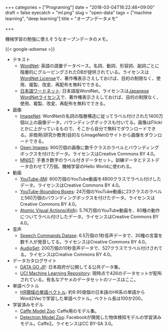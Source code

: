 +++
categories = ["Programing"]
date = "2018-03-04T16:22:46+09:00"
draft = false
eyecatch = "ml.png"
slug = "open-data"
tags = ["machine learning", "deep learning"]
title = "オープンデータメモ"

+++

機械学習の勉強に使えそうなオープンデータのメモ。

{{< google-adsense >}}

* テキスト
    * [WordNet](http://wordnet.princeton.edu/): 英語の語彙データベース。名詞、動詞、形容詞、副詞ごとに階層的にグルーピングされたDBが提供されている。ライセンスは[WordNet License](http://wordnet.princeton.edu/wordnet/license/)で、著作権表示さえしておけば、目的の制限なく、使用、複製、改変、再配布を無料でできる。
    * [日本語ワードネット](http://compling.hss.ntu.edu.sg/wnja/index.ja.html): 日本語版WordNet。ライセンスは[Japanese WordNetライセンス](http://compling.hss.ntu.edu.sg/wnja/license.txt)で、著作権表示さえしておけば、目的の制限なく、使用、複製、改変、再配布を無料でできる。
* 画像
    * [ImageNet](http://image-net.org/index): WordNetの名詞の階層構造に従ってラベル付けされた1400万個以上の画像データ。バウンディングボックスも付いてる。画像はFlickrとかに上がっているもので、そこから自分で無料でダウンロードできる。非商用(研究か教育)目的ならImageNetのサイトから画像をダウンロードできる。
    * [Open Images](https://github.com/openimages/dataset): 900万個の画像に数千クラスのラベルとバウンディングボックスを付けたデータ。ライセンスはCreative Commons BY 4.0。
    * [MNIST](http://yann.lecun.com/exdb/mnist/): 手書き数字のラベル付きデータセット。訓練データとテストデータ合わせて7万個。機械学習のHello Worldに使われる。
* 動画
    * [YouTube-8M](https://research.google.com/youtube8m/): 800万個のYouTube動画を4800クラスでラベル付けしたデータ。ライセンスはCreative Commons BY 4.0。
    * [YouTube-Bounding Boxes](https://research.google.com/youtube-bb/): 24万個のYouTube動画に23クラスのラベルと560万個のバウンディングボックスを付けたデータ。ライセンスはCreative Commons BY 4.0。
    * [Atomic Visual Actions(AVA)](https://research.google.com/ava/): 5.76万個のYouTube動画を、80種の動作についてラベル付けしたデータ。ライセンスはCreative Commons BY 4.0。
* 音声
    * [Speech Commands Datase](http://download.tensorflow.org/data/speech_commands_v0.01.tar.gz): 6.5万個の1秒音声データで、30種の言葉を数千人が発音してる。ライセンスはCreative Commons BY 4.0。
    * [AudioSet](https://research.google.com/audioset/): 200万個の10秒音声データで、527クラスでラベル付けされてる。ライセンスはCreative Commons BY 4.0。
* データカタログサイト
    * [DATA GO JP](http://www.data.go.jp/): 日本政府が公開してる公共データ集。
    * [UCI Machine Learning Repository](http://archive.ics.uci.edu/ml/index.php): 現時点で426のデータセットが配布されている。有名なアヤメのデータセットのソースはここ。
* 単語ベクトル
    * [HR領域の単語ベクトル](https://github.com/bizreach/ai/tree/master/word2vec): 約9.95億個の日本語のHR系の単語からWord2Vecで学習した単語ベクトル。ベクトル長は100か200。
* 学習済みモデル
    * [Caffe Model Zoo](http://caffe.berkeleyvision.org/model_zoo.html): Caffe用のモデル集。
    * [Detectron Model Zoo](https://github.com/facebookresearch/Detectron/blob/master/MODEL_ZOO.md): Facebookが開発した物体検知モデルの学習済みモデル。Caffe2。ライセンスはCC BY-SA 3.0。
